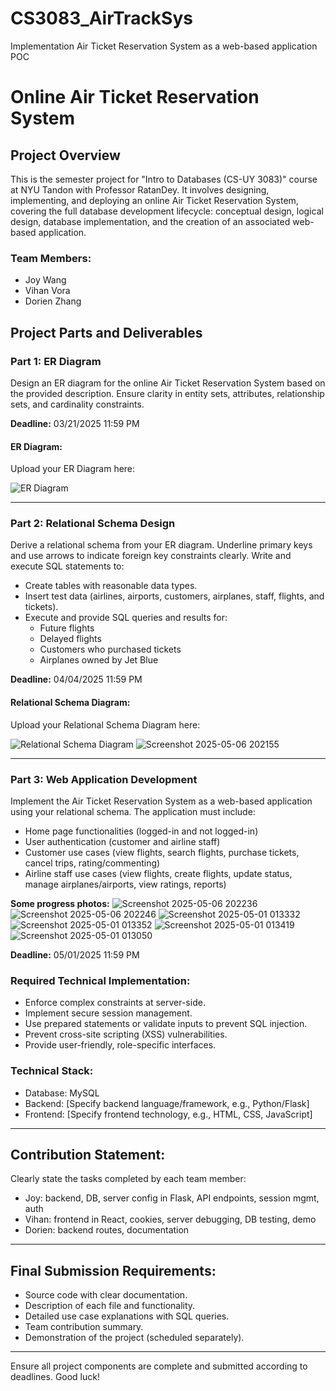 # CS3083_AirTrackSys
Implementation Air Ticket Reservation System as a web-based application POC
# Online Air Ticket Reservation System

## Project Overview
This is the semester project for "Intro to Databases (CS-UY 3083)" course at NYU Tandon with Professor RatanDey. It involves designing, implementing, and deploying an online Air Ticket Reservation System, covering the full database development lifecycle: conceptual design, logical design, database implementation, and the creation of an associated web-based application.

### Team Members:
- Joy Wang
- Vihan Vora
- Dorien Zhang

## Project Parts and Deliverables

### Part 1: ER Diagram
Design an ER diagram for the online Air Ticket Reservation System based on the provided description. Ensure clarity in entity sets, attributes, relationship sets, and cardinality constraints.

**Deadline:** 03/21/2025 11:59 PM

#### ER Diagram:
Upload your ER Diagram here:

![ER Diagram](https://github.com/user-attachments/assets/6506136a-31e2-4d9e-aaa5-50de3d019c92)

---

### Part 2: Relational Schema Design
Derive a relational schema from your ER diagram. Underline primary keys and use arrows to indicate foreign key constraints clearly. Write and execute SQL statements to:
- Create tables with reasonable data types.
- Insert test data (airlines, airports, customers, airplanes, staff, flights, and tickets).
- Execute and provide SQL queries and results for:
  - Future flights
  - Delayed flights
  - Customers who purchased tickets
  - Airplanes owned by Jet Blue

**Deadline:** 04/04/2025 11:59 PM

#### Relational Schema Diagram:
Upload your Relational Schema Diagram here:

![Relational Schema Diagram](https://github.com/user-attachments/assets/0704a8e7-e6b3-443b-a1f7-533e2c21d055)
![Screenshot 2025-05-06 202155](https://github.com/user-attachments/assets/9545069d-6706-43d5-97c4-b6344419f753)

---

### Part 3: Web Application Development
Implement the Air Ticket Reservation System as a web-based application using your relational schema. The application must include:
- Home page functionalities (logged-in and not logged-in)
- User authentication (customer and airline staff)
- Customer use cases (view flights, search flights, purchase tickets, cancel trips, rating/commenting)
- Airline staff use cases (view flights, create flights, update status, manage airplanes/airports, view ratings, reports)

**Some progress photos:**
![Screenshot 2025-05-06 202236](https://github.com/user-attachments/assets/9fd95a2a-d760-434f-b3d6-a83d0f452cb7)
![Screenshot 2025-05-06 202246](https://github.com/user-attachments/assets/42e65a02-7e0a-4790-8179-be409b81a101)
![Screenshot 2025-05-01 013332](https://github.com/user-attachments/assets/ede28187-ac97-4e62-b55a-c7990e66628a)
![Screenshot 2025-05-01 013352](https://github.com/user-attachments/assets/a4e91022-642d-4fa8-bc40-8856e844688e)
![Screenshot 2025-05-01 013419](https://github.com/user-attachments/assets/361d04e7-9acb-45ad-86ca-7ce0ef876c26)
![Screenshot 2025-05-01 013050](https://github.com/user-attachments/assets/3536c26a-9edf-484d-8404-53bef04f94d2)

**Deadline:** 05/01/2025 11:59 PM

### Required Technical Implementation:
- Enforce complex constraints at server-side.
- Implement secure session management.
- Use prepared statements or validate inputs to prevent SQL injection.
- Prevent cross-site scripting (XSS) vulnerabilities.
- Provide user-friendly, role-specific interfaces.

### Technical Stack:
- Database: MySQL
- Backend: [Specify backend language/framework, e.g., Python/Flask]
- Frontend: [Specify frontend technology, e.g., HTML, CSS, JavaScript]

---

## Contribution Statement:
Clearly state the tasks completed by each team member:
- Joy: backend, DB, server config in Flask, API endpoints, session mgmt, auth
- Vihan: frontend in React, cookies, server debugging, DB testing, demo
- Dorien: backend routes, documentation

---

## Final Submission Requirements:
- Source code with clear documentation.
- Description of each file and functionality.
- Detailed use case explanations with SQL queries.
- Team contribution summary.
- Demonstration of the project (scheduled separately).

---

Ensure all project components are complete and submitted according to deadlines. Good luck!


